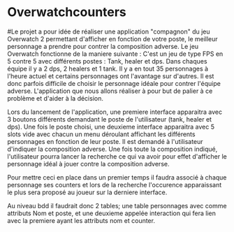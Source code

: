 # Overwatchcounters

#Le projet a pour idée de réaliser une application "compagnon" du jeu Overwatch 2 permettant d'afficher en fonction de votre poste, le meilleur personnage a prendre pour contrer la composition adverse.
Le jeu Overwatch fonctionne de la maniere suivante : 
C'est un jeu de type FPS en 5 contre 5 avec différents postes : Tank, healer et dps. Dans chaques équipe il y a 2 dps, 2 healers et 1 tank. Il y a en tout 35 personnages à l'heure actuel et certains personnages ont l'avantage sur d'autres. Il est donc parfois difficile de choisir le personnage idéale pour contrer l'équipe adverse. L'application que nous allons réaliser à pour but de palier à ce problème et d'aider à la décision. 

Lors du lancement de l'application, une premiere interface apparaitra avec 3 boutons différents demandant le poste de l'utilisateur (tank, healer et dps). 
Une fois le poste choisi, une deuxieme interface apparaitra avec 5 slots vide avec chacun un menu déroulant affichant les différents personnages en fonction de leur poste. Il est demandé à l'utilisateur d'indiquer la composition adverse. Une fois toute la composition indiqué, l'utilisateur pourra lancer la recherche ce qui va avoir pour effet d'afficher le personnage idéal à jouer contre la composition adverse. 

Pour mettre ceci en place dans un premier temps il faudra associé à chaque personnage ses counters et lors de la recherche l'occurence apparaissant le plus sera proposé au joueur sur la derniere interface. 

Au niveau bdd il faudrait donc 2 tables; une table personnages avec comme attributs Nom et poste, et une deuxieme appelée interaction qui fera lien avec la premiere ayant les attributs nom et counter.
